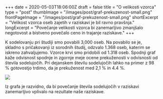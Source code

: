 +++
date = 2020-05-03T18:06:00Z
draft = false
title = "O velikosti vzorca"
type = "post"
thumbImage = "/images/post/graf-prekuzenost-small.png"
frontPageImage = "/images/post/graf-prekuzenost-small.png"
shortExcerpt = "Velikost vzorca oseb zajetih v raziskavi je bil ravno pravšnja."
longExcerpt = "Povečanje velikosti vzorca bi zanemarljivo zmanjšalo negotovost a bistveno povečalo ceno in trajanje raziskave."
+++

K sodelovanju pri študiji smo povabili 3,000 oseb. Na povabilo se je, skladno s pričakovanji iz sorodnih študij, odzvalo 1.368 oseb, katerim se iskreno zahvaljujemo. Vzorce krvi smo pridobili od 1.318 oseb. Spodnji graf kaže odvisnost spodnje in zgornje meje ocene prekuženosti v odvisnosti od števila sodelujočih. Pri dejanskem številu sodelujočih lahko na primer z 98 % gotovostjo trdimo, da je prekuženost med 2,1 % in 4.4 %. 

![](/images/post/graf-prekuzenost.png)

Iz grafa je razvidno, da bi povečanje števila sodelujočih v raziskavi zanemarljivo vplivalo na rezultate naše raziskave.